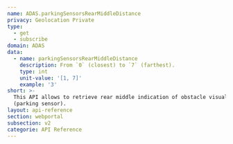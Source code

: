 ```yaml
---
name: ADAS.parkingSensorsRearMiddleDistance
privacy: Geolocation Private
type:
  - get
  - subscribe
domain: ADAS
data:
  - name: parkingSensorsRearMiddleDistance
    description: From `0` (closest) to `7` (farthest).
    type: int
    unit-value: '[1, 7]'
    example: '3'
short: >-
  This API allows to retrieve rear middle indication of obstacle visual distance
  (parking sensor).
layout: api-reference
section: webportal
subsection: v2
categorie: API Reference
---
```



